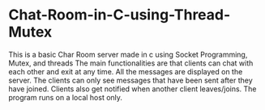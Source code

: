 # Chat-Room-in-C-using-Thread-Mutex
This is a basic Char Room server made in c using Socket Programming, Mutex, and threads The main functionalities are that clients can chat with each other and exit at any time. All the messages are displayed on the server. The clients can only see messages that have been sent after they have joined. Clients also get notified when another client leaves/joins. The program runs on a local host only.
